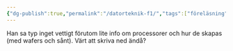 ```yaml
---
{"dg-publish":true,"permalink":"/datorteknik-f1/","tags":["föreläsning","datorteknik"]}
---
```



Han sa typ inget vettigt förutom lite info om processorer och hur de skapas (med wafers och sånt). Värt att skriva ned ändå?
